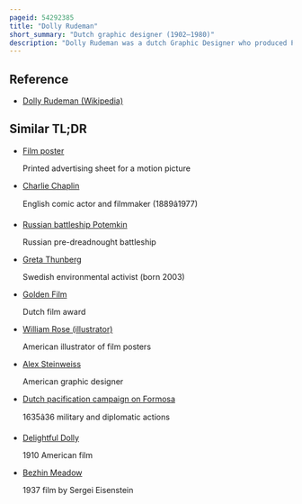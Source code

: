 ```yaml
---
pageid: 54292385
title: "Dolly Rudeman"
short_summary: "Dutch graphic designer (1902–1980)"
description: "Dolly Rudeman was a dutch Graphic Designer who produced Posters for some of the most famous Directors and Film Stars of her Day including sergei Eisenstein Charlie Chaplin and Greta Garbo."
---
```


## Reference

- [Dolly Rudeman (Wikipedia)](https://en.wikipedia.org/?curid=54292385)

## Similar TL;DR

- [Film poster](/tldr/en/film-poster)

  Printed advertising sheet for a motion picture

- [Charlie Chaplin](/tldr/en/charlie-chaplin)

  English comic actor and filmmaker (1889â1977)

- [Russian battleship Potemkin](/tldr/en/russian-battleship-potemkin)

  Russian pre-dreadnought battleship

- [Greta Thunberg](/tldr/en/greta-thunberg)

  Swedish environmental activist (born 2003)

- [Golden Film](/tldr/en/golden-film)

  Dutch film award

- [William Rose (illustrator)](/tldr/en/william-rose-illustrator)

  American illustrator of film posters

- [Alex Steinweiss](/tldr/en/alex-steinweiss)

  American graphic designer

- [Dutch pacification campaign on Formosa](/tldr/en/dutch-pacification-campaign-on-formosa)

  1635â36 military and diplomatic actions

- [Delightful Dolly](/tldr/en/delightful-dolly)

  1910 American film

- [Bezhin Meadow](/tldr/en/bezhin-meadow)

  1937 film by Sergei Eisenstein
